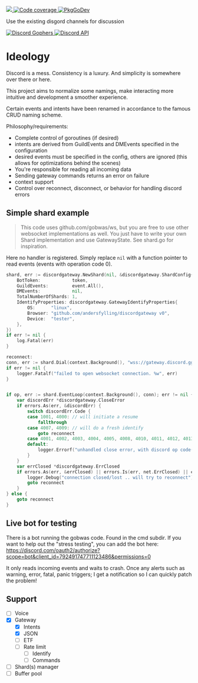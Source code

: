 <p>
  <a href="https://codecov.io/gh/andersfylling/discordgateway">
    <img src="https://codecov.io/gh/andersfylling/discordgateway/branch/master/graph/badge.svg" />
  </a>
  <a href='https://goreportcard.com/report/github.com/andersfylling/discordgateway'>
    <img src='https://goreportcard.com/badge/github.com/andersfylling/discordgateway' alt='Code coverage' />
  </a>
  <a href='https://pkg.go.dev/github.com/andersfylling/discordgateway'>
    <img src="https://pkg.go.dev/badge/andersfylling/discordgateway" alt="PkgGoDev">
  </a>
</p>
<p>Use the existing disgord channels for discussion</p>
<p>
  <a href='https://discord.gg/fQgmBg'>
    <img src='https://img.shields.io/badge/Discord%20Gophers-%23disgord-blue.svg' alt='Discord Gophers' />
  </a>
  <a href='https://discord.gg/HBTHbme'>
    <img src='https://img.shields.io/badge/Discord%20API-%23disgord-blue.svg' alt='Discord API' />
  </a>
</p>

# Ideology

Discord is a mess. Consistency is a luxury. And simplicity is somewhere over there or here.

This project aims to normalize some namings, make interacting more intuitive and development a smoother experience.

Certain events and intents have been renamed in accordance to the famous CRUD naming scheme.

Philosophy/requirements:
 - Complete control of goroutines (if desired)
 - intents are derived from GuildEvents and DMEvents specified in the configuration
- desired events must be specified in the config, others are ignored (this allows for optimizations behind the scenes)
 - You're responsible for reading all incoming data
 - Sending gateway commands returns an error on failure
 - context support
 - Control over reconnect, disconnect, or behavior for handling discord errors

## Simple shard example 
> This code uses github.com/gobwas/ws, but you are free to use other
> websocket implementations as well. You just have to write your own Shard implementation
> and use GatewayState. See shard.go for inspiration.

Here no handler is registered. Simply replace `nil` with a function pointer to read events (events with operation code 0). 
```go
shard, err := discordgateway.NewShard(nil, &discordgateway.ShardConfig{
    BotToken:            token,
    GuildEvents:         event.All(),
    DMEvents:            nil,
    TotalNumberOfShards: 1,
    IdentifyProperties: discordgateway.GatewayIdentifyProperties{
        OS:      "linux",
        Browser: "github.com/andersfylling/discordgateway v0",
        Device:  "tester",
    },
})
if err != nil {
    log.Fatal(err)
}

reconnect:
conn, err := shard.Dial(context.Background(), "wss://gateway.discord.gg/?v=8&encoding=json")
if err != nil {
    logger.Fatalf("failed to open websocket connection. %w", err)
}


if op, err := shard.EventLoop(context.Background(), conn); err != nil {
    var discordErr *discordgateway.CloseError
    if errors.As(err, &discordErr) {
        switch discordErr.Code {
        case 1001, 4000: // will initiate a resume
            fallthrough
        case 4007, 4009: // will do a fresh identify
            goto reconnect
        case 4001, 4002, 4003, 4004, 4005, 4008, 4010, 4011, 4012, 4013, 4014:
        default:
            logger.Errorf("unhandled close error, with discord op code(%d): %d", op, discordErr.Code)
        }
    }
    var errClosed *discordgateway.ErrClosed
    if errors.As(err, &errClosed) || errors.Is(err, net.ErrClosed) || errors.Is(err, io.ErrClosedPipe) {
        logger.Debug("connection closed/lost .. will try to reconnect")
        goto reconnect
    }
} else {
    goto reconnect
}
```

## Live bot for testing
There is a bot running the gobwas code. Found in the cmd subdir. If you want to help out the "stress testing", you can add the bot here: https://discord.com/oauth2/authorize?scope=bot&client_id=792491747711123486&permissions=0

It only reads incoming events and waits to crash. Once any alerts such as warning, error, fatal, panic triggers; I get a notification so I can quickly patch the problem!


## Support

 - [ ] Voice
 - [x] Gateway
   - [X] Intents
   - [x] JSON
   - [ ] ETF
   - [ ] Rate limit
     - [ ] Identify
     - [ ] Commands
 - [ ] Shard(s) manager
 - [ ] Buffer pool
